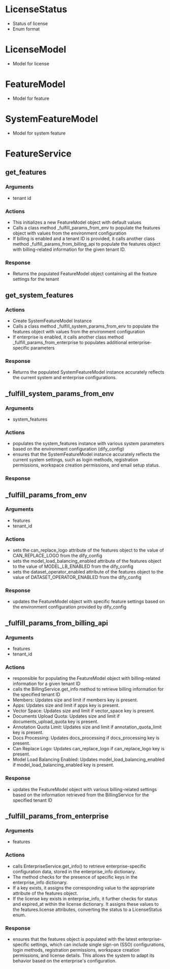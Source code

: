 # LicenseStatus
- Status of license
- Enum format

# LicenseModel
- Model for license

# FeatureModel
- Model for feature

# SystemFeatureModel
- Model for system feature

# FeatureService

## get_features
### Arguments
- tenant id
### Actions
- This initializes a new FeatureModel object with default values
- Calls a class method _fulfill_params_from_env to populate the features object with values from the environment configuration
- If billing is enabled and a tenant ID is provided, it calls another class method _fulfill_params_from_billing_api to populate the features object with billing-related information for the given tenant ID.
### Response
- Returns the populated FeatureModel object containing all the feature settings for the tenant

## get_system_features
### Actions
- Create SystemFeatureModel Instance
- Calls a class method _fulfill_system_params_from_env to populate the features object with values from the environment configuration
- If enterprise is enabled, it calls another class method _fulfill_params_from_enterprise to populates additional enterprise-specific parameters
### Response
- Returns the populated SystemFeatureModel instance accurately reflects the current system and enterprise configurations.

## _fulfill_system_params_from_env
### Arguments
- system_features
### Actions
- populates the system_features instance with various system parameters based on the environment configuration (dify_config)
- ensures that the SystemFeatureModel instance accurately reflects the current system settings, such as login methods, registration permissions, workspace creation permissions, and email setup status.
### Response

## _fulfill_params_from_env
### Arguments
- features
- tenant_id
### Actions
- sets the can_replace_logo attribute of the features object to the value of CAN_REPLACE_LOGO from the dify_config
- sets the model_load_balancing_enabled attribute of the features object to the value of MODEL_LB_ENABLED from the dify_config
- sets the dataset_operator_enabled attribute of the features object to the value of DATASET_OPERATOR_ENABLED from the dify_config
### Response
- updates the FeatureModel object with specific feature settings based on the environment configuration provided by dify_config

## _fulfill_params_from_billing_api
### Arguments
- features
- tenant_id
### Actions
- responsible for populating the FeatureModel object with billing-related information for a given tenant ID
- calls the BillingService.get_info method to retrieve billing information for the specified tenant ID
- Members: Updates size and limit if members key is present.
- Apps: Updates size and limit if apps key is present.
- Vector Space: Updates size and limit if vector_space key is present.
- Documents Upload Quota: Updates size and limit if documents_upload_quota key is present.
- Annotation Quota Limit: Updates size and limit if annotation_quota_limit key is present.
- Docs Processing: Updates docs_processing if docs_processing key is present.
- Can Replace Logo: Updates can_replace_logo if can_replace_logo key is present.
- Model Load Balancing Enabled: Updates model_load_balancing_enabled if model_load_balancing_enabled key is present.
### Response
- updates the FeatureModel object with various billing-related settings based on the information retrieved from the BillingService for the specified tenant ID

## _fulfill_params_from_enterprise
### Arguments
- features
### Actions
- calls EnterpriseService.get_info() to retrieve enterprise-specific configuration data, stored in the enterprise_info dictionary.
- The method checks for the presence of specific keys in the enterprise_info dictionary.
- If a key exists, it assigns the corresponding value to the appropriate attribute of the features object.
- If the license key exists in enterprise_info, it further checks for status and expired_at within the license dictionary. It assigns these values to the features.license attributes, converting the status to a LicenseStatus enum.
### Response
- ensures that the features object is populated with the latest enterprise-specific settings, which can include single sign-on (SSO) configurations, login methods, registration permissions, workspace creation permissions, and license details. This allows the system to adapt its behavior based on the enterprise's configuration.
